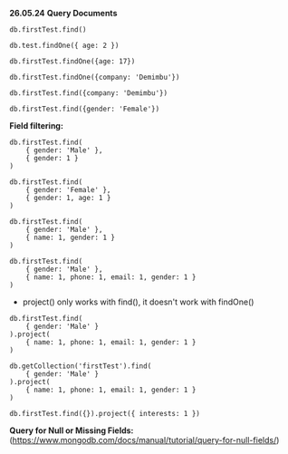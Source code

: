 **26.05.24**
**Query Documents**

```
db.firstTest.find()
```

```
db.test.findOne({ age: 2 })
```

```
db.firstTest.findOne({age: 17})
```

```
db.firstTest.findOne({company: 'Demimbu'})
```

```
db.firstTest.find({company: 'Demimbu'})
```

```
db.firstTest.find({gender: 'Female'})
```

**Field filtering:**

```
db.firstTest.find(
    { gender: 'Male' },
    { gender: 1 }
)
```

```
db.firstTest.find(
    { gender: 'Female' },
    { gender: 1, age: 1 }
)
```

```
db.firstTest.find(
    { gender: 'Male' },
    { name: 1, gender: 1 }
)
```

```
db.firstTest.find(
    { gender: 'Male' },
    { name: 1, phone: 1, email: 1, gender: 1 }
)
```

- project() only works with find(), it doesn't work with findOne()

```
db.firstTest.find(
    { gender: 'Male' }
).project(
    { name: 1, phone: 1, email: 1, gender: 1 }
)
```

```
db.getCollection('firstTest').find(
    { gender: 'Male' }
).project(
    { name: 1, phone: 1, email: 1, gender: 1 }
)
```

```
db.firstTest.find({}).project({ interests: 1 })
```

**Query for Null or Missing Fields:** (https://www.mongodb.com/docs/manual/tutorial/query-for-null-fields/)
